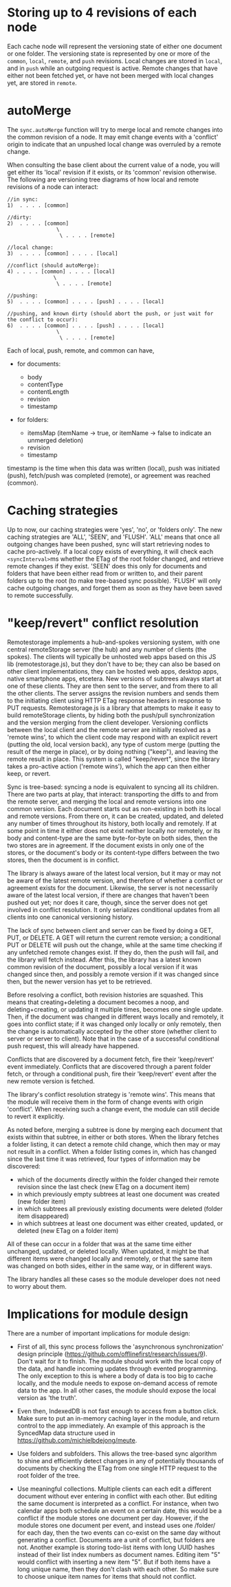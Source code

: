 # Storing up to 4 revisions of each node

Each cache node will represent the versioning state of either one
document or one folder. The versioning state is represented by one or
more of the `common`, `local`, `remote`, and `push` revisions. Local
changes are stored in `local`, and in `push` while an outgoing request
is active. Remote changes that have either not been fetched yet, or have
not been merged with local changes yet, are stored in `remote`.

# autoMerge

The `sync.autoMerge` function will try to merge local and remote changes
into the common revision of a node. It may emit change events with a
'conflict' origin to indicate that an unpushed local change was
overruled by a remote change.

When consulting the base client about the current value of a node, you
will get either its 'local' revision if it exists, or its 'common'
revision otherwise. The following are versioning tree diagrams of how
local and remote revisions of a node can interact:

    //in sync:
    1)  . . . . [common]

    //dirty:
    2)  . . . . [common]
                    \
                     \ . . . . [remote]

    //local change:
    3)  . . . . [common] . . . . [local]

    //conflict (should autoMerge):
    4) . . . . [common] . . . . [local]
                   \
                    \ . . . . [remote]

    //pushing:
    5)  . . . . [common] . . . . [push] . . . . [local]

    //pushing, and known dirty (should abort the push, or just wait for the conflict to occur):
    6)  . . . . [common] . . . . [push] . . . . [local]
                    \
                     \ . . . . [remote]


Each of local, push, remote, and common can have,

  * for documents:
    * body
    * contentType
    * contentLength
    * revision
    * timestamp

  * for folders:
    * itemsMap (itemName -> true, or itemName -> false to indicate an
      unmerged deletion)
    * revision
    * timestamp

timestamp is the time when this data was written (local), push was initiated
(push), fetch/push was completed (remote), or agreement was reached
(common).

# Caching strategies

Up to now, our caching strategies were 'yes', 'no', or 'folders only'.
The new caching strategies are 'ALL', 'SEEN', and 'FLUSH'. 'ALL' means
that once all outgoing changes have been pushed, sync will start
retrieving nodes to cache pro-actively. If a local copy exists of
everything, it will check each `<syncInterval>`ms whether the ETag of the
root folder changed, and retrieve remote changes if they exist. 'SEEN'
does this only for documents and folders that have been either read from
or written to, and their parent folders up to the root (to make
tree-based sync possible). 'FLUSH' will only cache outgoing changes, and
forget them as soon as they have been saved to remote successfully.

# "keep/revert" conflict resolution

Remotestorage implements a hub-and-spokes versioning system, with one
central remoteStorage server (the hub) and any number of clients (the
spokes). The clients will typically be unhosted web apps based on this
JS lib (remotestorage.js), but they don't have to be; they can also be
based on other client implementations, they can be hosted web apps,
desktop apps, native smartphone apps, etcetera. New versions of subtrees
always start at one of these clients. They are then sent to the server,
and from there to all the other clients. The server assigns the revision
numbers and sends them to the initiating client using HTTP ETag response
headers in response to PUT requests. Remotestorage.js is a library that
attempts to make it easy to build remoteStorage clients, by hiding both
the push/pull synchronization and the version merging from the client
developer. Versioning conflicts between the local client and the remote
server are initially resolved as a 'remote wins', to which the client
code may respond with an explicit revert (putting the old, local version
back), any type of custom merge (putting the result of the merge in
place), or by doing nothing ("keep"), and leaving the remote result in
place. This system is called "keep/revert", since the library takes a
pro-active action ('remote wins'), which the app can then either keep,
or revert.

Sync is tree-based: syncing a node is equivalent to syncing all its
children. There are two parts at play, that interact: transporting the
diffs to and from the remote server, and merging the local and remote
versions into one common version. Each document starts out as
non-existing in both its local and remote versions. From there on, it
can be created, updated, and deleted any number of times throughout its
history, both locally and remotely. If at some point in time it either
does not exist neither locally nor remotely, or its body and
content-type are the same byte-for-byte on both sides, then the two
stores are in agreement. If the document exists in only one of the
stores, or the document's body or its content-type differs between the
two stores, then the document is in conflict.

The library is always aware of the latest local version, but it may or
may not be aware of the latest remote version, and therefore of whether
a conflict or agreement exists for the document. Likewise, the server is
not necessarily aware of the latest local version, if there are changes
that haven't been pushed out yet; nor does it care, though, since the
server does not get involved in conflict resolution. It only serializes
conditional updates from all clients into one canonical versioning
history.

The lack of sync between client and server can be fixed by doing a GET,
PUT, or DELETE. A GET will return the current remote version; a
conditional PUT or DELETE will push out the change, while at the same
time checking if any unfetched remote changes exist. If they do, then
the push will fail, and the library will fetch instead. After this, the
library has a latest known common revision of the document, possibly a
local version if it was changed since then, and possibly a remote
version if it was changed since then, but the newer version has yet to
be retrieved.

Before resolving a conflict, both revision histories are squashed. This
means that creating+deleting a document becomes a noop, and
deleting+creating, or updating it multiple times, becomes one single
update. Then, if the document was changed in different ways locally and
remotely, it goes into conflict state; if it was changed only locally or
only remotely, then the change is automatically accepted by the other
store (whether client to server or server to client). Note that in the
case of a successful conditional push request, this will already have
happened.

Conflicts that are discovered by a document fetch, fire their
'keep/revert' event immediately. Conflicts that are discovered through a
parent folder fetch, or through a conditional push, fire their
'keep/revert' event after the new remote version is fetched.

The library's conflict resolution strategy is 'remote wins'. This means
that the module will receive them in the form of change events with
origin 'conflict'. When receiving such a change event, the module can
still decide to revert it explicitly.

As noted before, merging a subtree is done by merging each document that
exists within that subtree, in either or both stores. When the library
fetches a folder listing, it can detect a remote child change, which
then may or may not result in a conflict. When a folder listing comes
in, which has changed since the last time it was retrieved, four types
of information may be discovered:

* which of the documents directly within the folder changed their remote
  revision since the last check (new ETag on a document item)
* in which previously empty subtrees at least one document was created
  (new folder item)
* in which subtrees all previously existing documents were deleted
  (folder item disappeared)
* in which subtrees at least one document was either created, updated,
  or deleted (new ETag on a folder item)

All of these can occur in a folder that was at the same time either
unchanged, updated, or deleted locally. When updated, it might be that
different items were changed locally and remotely, or that the same item
was changed on both sides, either in the same way, or in different ways.

The library handles all these cases so the module developer does not
need to worry about them.

# Implications for module design

There are a number of important implications for module design:

* First of all, this sync process follows the 'asynchronous
  synchronization' design principle
  (https://github.com/offlinefirst/research/issues/9). Don't wait for it
  to finish. The module should work with the local copy of the data, and
  handle incoming updates through evented programming. The only
  exception to this is where a body of data is too big to cache locally,
  and the module needs to expose on-demand access of remote data to the
  app. In all other cases, the module should expose the local version as
  'the truth'.

* Even then, IndexedDB is not fast enough to access from a button click.
  Make sure to put an in-memory caching layer in the module, and return
  control to the app immediately. An example of this approach is the
  SyncedMap data structure used in
  https://github.com/michielbdejong/meute.

* Use folders and subfolders. This allows the tree-based sync algorithm
  to shine and efficiently detect changes in any of potentially
  thousands of documents by checking the ETag from one single HTTP
  request to the root folder of the tree.

* Use meaningful collections. Multiple clients can each edit a different
  document without ever entering in conflict with each other. But
  editing the same document is interpreted as a conflict. For instance,
  when two calendar apps both schedule an event on a certain date, this
  would be a conflict if the module stores one document per day.
  However, if the module stores one document per event, and instead uses
  one /folder/ for each day, then the two events can co-exist on the
  same day without generating a conflict. Documents are a unit of
  conflict, but folders are not. Another example is storing todo-list
  items with long UUID hashes instead of their list index numbers as
  document names. Editing item "5" would conflict with inserting a new
  item "5". But if both items have a long unique name, then they don't
  clash with each other. So make sure to choose unique item names for
  items that should not conflict.

